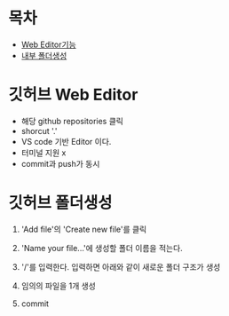 # 목차
- [Web Editor기능](#깃허브-Web-Editor)
- [내부 폴더생성](#깃허브-폴더생성)

# 깃허브 Web Editor
- 해당 github repositories 클릭
- shorcut '.'
- VS code 기반 Editor 이다.
- 터미널 지원 x 
- commit과 push가 동시

# 깃허브 폴더생성

1. 'Add file'의 'Create new file'를 클릭

2. 'Name your file...'에 생성할 폴더 이름을 적는다.

3. '/'를 입력한다. 입력하면 아래와 같이 새로운 폴더 구조가 생성

4. 임의의 파일을 1개 생성

5. commit